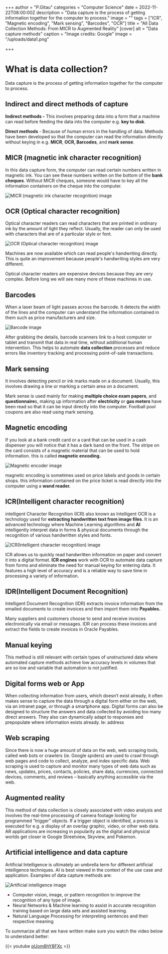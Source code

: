 +++
author = "P.Gitau"
categories = "Computer Science"
date = 2022-11-22T08:00:00Z
description = "Data capture is the process of getting information together for the computer to process."
image = ""
tags = ["ICR", "Magnetic encoding", "Mark sensing", "Barcodes", "OCR"]
title = "All Data Collection Methods: From MICR to Augmented Reality"
[cover]
alt = "Data capture methods"
caption = "Image credits: Google"
image = "/uploads/data1.png"

+++
# **What is data collection?**

Data capture is the process of getting information together for the computer to process.

## Indirect and direct methods of capture

**Indirect methods -** This involves preparing data into a form that a machine can read before feeding the data into the computer e.g. **key to disk**.

**Direct methods** - Because of human errors in the handling of data. Methods have been developed so that the computer can read the information directly without keying in e.g. **MICR**, **OCR, Barcodes**, and **mark sense**.

## MICR (magnetic ink character recognition)

In this data capture form, the computer can read certain numbers written in magnetic ink. You can see these numbers written on the bottom of the **bank cheques**. Without MICR cheques, someone would have to key all the information containers on the cheque into the computer.

![MICR (magnetic ink character recognition) image](/uploads/104739052-cheque-check-template-chequebook-template-blank-bank-cheque-with-guilloche-pattern-and-business-abst.webp)

## OCR (Optical character recognition)

Optical character readers can read characters that are printed in ordinary ink by the amount of light they reflect. Usually, the reader can only be used with characters that are of a particular style or font.

![OCR (Optical character recognition) image](/uploads/features-image-ocr.png)

Machines are now available which can read people's handwriting directly. This is quite an improvement because people's handwriting styles are very different.

Optical character readers are expensive devices because they are very complex. Before long we will see many more of these machines in use.

## Barcodes

When a laser beam of light passes across the barcode. It detects the width of the lines and the computer can understand the information contained in them such as price manufacturers and size.

![Barcode image](/uploads/barcode-13.webp)

After grabbing the details, barcode scanners link to a host computer or tablet and transmit that data in real time, without additional human intervention. This helps to automate **data collection** processes and reduce errors like inventory tracking and processing point-of-sale transactions.

## Mark sensing

It involves detecting pencil or ink marks made on a document. Usually, this involves drawing a line or marking a certain area on a document.

Mark sense is used mainly for making **multiple choice exam papers**, and **questionnaire**s, making up information after **electricity** or **gas meters** have been read so that it can be input directly into the computer. Football pool coupons are also read using mark sensing.

## Magnetic encoding

If you look at a bank credit card or a card that can be used in a cash dispenser you will notice that it has a dark band on the front. The stripe on the card consists of a magnetic material that can be used to hold information. this is called **magnetic encoding.**

![Magnetic encoder image](/uploads/dd80eaf42b2b41dfa1f78e034f075ae5.jpg "encoder")

magnetic encoding is sometimes used on price labels and goods in certain shops. this information contained on the price ticket is read directly into the computer using a **wand reader.**

## ICR(Intelligent character recognition)

intelligent Character Recognition (ICR) also known as Intelligent OCR is a technology used for **extracting handwritten text from image files**. It is an advanced technology where Machine Learning algorithms and **AI** intelligently interpret data in forms & physical documents through the recognition of various handwritten styles and fonts.

![ICR(Intelligent character recognition) image](/uploads/63861e8b4157990f36331566_609d3380c477105b527897cf_icr20image-p-800.jpeg)

ICR allows us to quickly read handwritten information on paper and convert it into a digital format. **ICR engines** work with OCR to automate data capture from forms and eliminate the need for manual keying for entering data. It features a high level of accuracy and is a reliable way to save time in processing a variety of information.

## IDR(Intelligent Document Recognition)

Intelligent Document Recognition (IDR) extracts invoice information from the emailed documents to create invoices and then import them into **Payables.**

Many suppliers and customers choose to send and receive invoices electronically via email or messages. IDR can process these invoices and extract the fields to create invoices in Oracle Payables.

## Manual keying

This method is still relevant with certain types of unstructured data where automated capture methods achieve low accuracy levels in volumes that are so low and variable that automation is not justified.

## Digital forms web or App

When collecting information from users, which doesn’t exist already, it often makes sense to capture the data through a digital form either on the web, via an intranet page, or through a smartphone app. Digital forms can also be designed to structure the answers and data collected by avoiding too many direct answers. They also can dynamically adapt to responses and prepopulate where information exists already. Ie: address

## Web scraping

Since there is now a huge amount of data on the web, web scraping tools, called web bots or crawlers (ie. Google spiders) are used to crawl through web pages and code to collect, analyze, and index specific data. Web scraping is used to capture and monitor many types of web data such as news, updates, prices, contacts, policies, share data, currencies, connected devices, comments, and reviews – basically anything accessible via the web.

## Augmented reality

This method of data collection is closely associated with video analysis and involves the real-time processing of camera footage looking for programmed “trigger” objects. If a trigger object is identified, a process is executed for e.g. a display of an overlay graphic, video, or other web data. AR applications are increasing in popularity as the digital and physical worlds get closer ie Google Streetview, Skyview, and Pokemon.

## Artificial intelligence and data capture

Artificial Intelligence is ultimately an umbrella term for different artificial intelligence techniques. AI is best viewed in the context of the use case and application. Examples of data capture methods are:

![Artificial intelligence image](/uploads/fb_4glvx0aibtfp.jpeg)

* Computer vision, image, or pattern recognition to improve the recognition of any type of image.
* Neural Networks & Machine learning to assist in accurate recognition training based on large data sets and assisted learning.
* Natural Language Processing for interpreting sentences and their respective meaning

To summarize all that we have written make sure you watch the video below to understand better:

{{< youtube [pUom8hY8FXc](https://www.youtube.com/watch?v=pUom8hY8FXc "https://www.youtube.com/watch?v=pUom8hY8FXc") >}}

### 